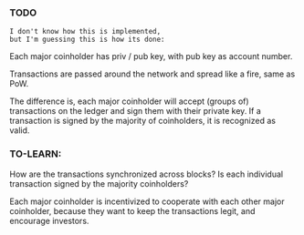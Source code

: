 

### TODO
    I don't know how this is implemented,
    but I'm guessing this is how its done:


Each major coinholder has priv / pub key, with pub key as account number.


Transactions are passed around the network and spread like a fire, same as PoW.

The difference is, each major coinholder will accept (groups of) transactions on the ledger and sign them
with their private key. 
If a transaction is signed by the majority of coinholders, it is recognized as valid.

### TO-LEARN:
How are the transactions synchronized across blocks?
Is each individual transaction signed by the majority coinholders?





Each major coinholder is incentivized to cooperate with each other major coinholder,
because they want to keep the transactions legit, and encourage investors.





